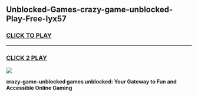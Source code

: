 
## Unblocked-Games-crazy-game-unblocked-Play-Free-lyx57
<h3>
<a href="https://premium76.site?title=crazy-game-unblocked&ref=09A">CLICK TO PLAY</a></h3>
<hr>

<h3>
<a href="https://premium76.site?title=crazy-game-unblocked&ref=09A">CLICK 2 PLAY</a>
  
</h3>

<a href="https://premium76.site?title=crazy-game-unblocked&ref=09A"><img src="https://clearcache.store/games.png"></a>


**crazy-game-unblocked games unblocked: Your Gateway to Fun and Accessible Online Gaming**
